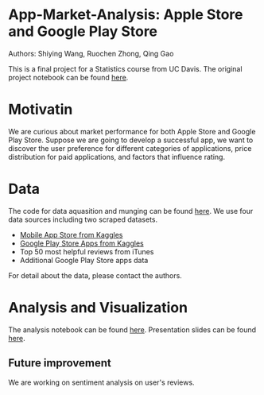 # App-Market-Analysis: Apple Store and Google Play Store
Authors: Shiying Wang, Ruochen Zhong, Qing Gao


This is a final project for a Statistics course from UC Davis. The original project notebook can be found [here](https://github.com/fsywang/App-Market-Analysis/blob/master/script/full-project-notebook.ipynb).

# Motivatin

We are curious about market performance for both Apple Store and Google Play Store. Suppose we are going to develop a successful app, we want to discover the user preference for different categories of applications, price distribution for paid applications, and factors that influence rating.

# Data

The code for data aquasition and munging can be found [here](https://github.com/fsywang/App-Market-Analysis/blob/master/script/script_data-acquisition-and-munging.ipynb). We use four data sources including two scraped datasets.

- [Mobile App Store from Kaggles](https://www.kaggle.com/ramamet4/app-store-apple-data-set-10k-apps)
- [Google Play Store Apps from Kaggles](https://www.kaggle.com/lava18/google-play-store-apps)
- Top 50 most helpful reviews from iTunes
- Additional Google Play Store apps data

For detail about the data, please contact the authors.

# Analysis and Visualization

The analysis notebook can be found [here](https://github.com/fsywang/App-Market-Analysis/blob/master/script/script_analysis.ipynb). Presentation slides can be found [here](https://github.com/fsywang/App-Market-Analysis/blob/master/doc/presentation_slides.pdf).

## Future improvement 

We are working on sentiment analysis on user's reviews.

